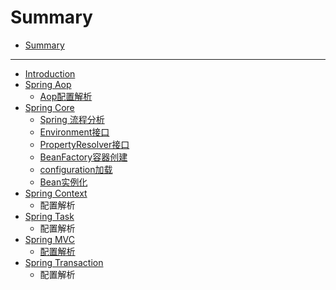 # Summary

* [Summary](#summary)

---

* [Introduction](README.md)
* [Spring Aop](spring-aop.md)
  * [Aop配置解析](spring-beans/aoppei-zhi-jie-xi.md)
* [Spring Core](spring-core.md)
  * [Spring 流程分析](spring-core/springgong-zuo-liu-cheng.md)
  * [Environment接口](spring-core/environment.md)
  * [PropertyResolver接口](spring-core/propertyresolverjie-kou.md)
  * [BeanFactory容器创建](spring-core/beanfactoryrong-qi-chuang-jian.md)
  * [configuration加载](spring-core/configurationjia-zai.md)
  * [Bean实例化](spring-core/beanshi-li-hua.md)
* [Spring Context](spring-context.md)
  * 配置解析
* [Spring Task](spring-task.md)
  * 配置解析
* [Spring MVC](spring-mvc.md)
  * [配置解析](spring-mvc/pei-zhi-jie-xi.md)
* [Spring Transaction](spring-transaction.md)
  * 配置解析

